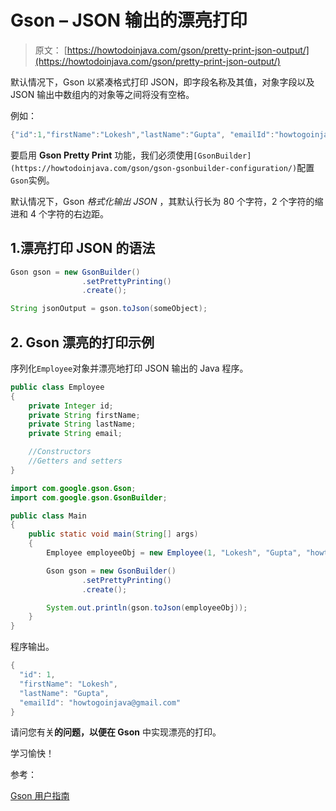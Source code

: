 # Gson – JSON 输出的漂亮打印

> 原文： [https://howtodoinjava.com/gson/pretty-print-json-output/](https://howtodoinjava.com/gson/pretty-print-json-output/)

默认情况下，Gson 以紧凑格式打印 JSON，即字段名称及其值，对象字段以及 JSON 输出中数组内的对象等之间将没有空格。

例如：

```java
{"id":1,"firstName":"Lokesh","lastName":"Gupta", "emailId":"howtogoinjava@gmail.com"}

```

要启用 **Gson Pretty Print** 功能，我们必须使用`[GsonBuilder](https://howtodoinjava.com/gson/gson-gsonbuilder-configuration/)`配置`Gson`实例。

默认情况下，Gson *格式化输出 JSON* ，其默认行长为 80 个字符，2 个字符的缩进和 4 个字符的右边距。

## 1.漂亮打印 JSON 的语法

```java
Gson gson = new GsonBuilder()
				.setPrettyPrinting()
				.create();

String jsonOutput = gson.toJson(someObject);

```

## 2\. Gson 漂亮的打印示例

序列化`Employee`对象并漂亮地打印 JSON 输出的 Java 程序。

```java
public class Employee 
{
	private Integer id;
    private String firstName;
    private String lastName;
    private String email;

    //Constructors
    //Getters and setters
}

```

```java
import com.google.gson.Gson;
import com.google.gson.GsonBuilder;

public class Main 
{
	public static void main(String[] args) 
    {
		Employee employeeObj = new Employee(1, "Lokesh", "Gupta", "howtogoinjava@gmail.com");

		Gson gson = new GsonBuilder()
				.setPrettyPrinting()
				.create(); 

		System.out.println(gson.toJson(employeeObj));
    }
}

```

程序输出。

```java
{
  "id": 1,
  "firstName": "Lokesh",
  "lastName": "Gupta",
  "emailId": "howtogoinjava@gmail.com"
}

```

请问您有关**的问题，以便在 Gson** 中实现漂亮的打印。

学习愉快！

参考：

[Gson 用户指南](https://github.com/google/gson/blob/master/UserGuide.md)